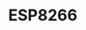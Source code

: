 <!--
 * @Description: 
 * @Version: 
 * @Author: BaiYiZhuo
 * @Date: 2022-01-28 01:04:26
 * @LastEditTime: 2022-01-28 01:04:42
-->
# ESP8266